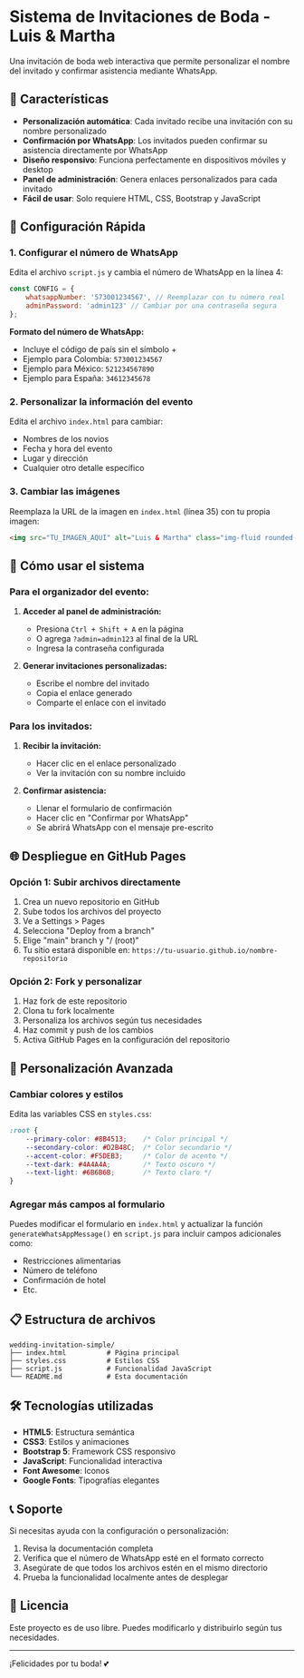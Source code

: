 # Sistema de Invitaciones de Boda - Luis & Martha

Una invitación de boda web interactiva que permite personalizar el nombre del invitado y confirmar asistencia mediante WhatsApp.

## 🌟 Características

- **Personalización automática**: Cada invitado recibe una invitación con su nombre personalizado
- **Confirmación por WhatsApp**: Los invitados pueden confirmar su asistencia directamente por WhatsApp
- **Diseño responsivo**: Funciona perfectamente en dispositivos móviles y desktop
- **Panel de administración**: Genera enlaces personalizados para cada invitado
- **Fácil de usar**: Solo requiere HTML, CSS, Bootstrap y JavaScript

## 🚀 Configuración Rápida

### 1. Configurar el número de WhatsApp

Edita el archivo `script.js` y cambia el número de WhatsApp en la línea 4:

```javascript
const CONFIG = {
    whatsappNumber: '573001234567', // Reemplazar con tu número real
    adminPassword: 'admin123' // Cambiar por una contraseña segura
};
```

**Formato del número de WhatsApp:**
- Incluye el código de país sin el símbolo +
- Ejemplo para Colombia: `573001234567`
- Ejemplo para México: `521234567890`
- Ejemplo para España: `34612345678`

### 2. Personalizar la información del evento

Edita el archivo `index.html` para cambiar:
- Nombres de los novios
- Fecha y hora del evento
- Lugar y dirección
- Cualquier otro detalle específico

### 3. Cambiar las imágenes

Reemplaza la URL de la imagen en `index.html` (línea 35) con tu propia imagen:

```html
<img src="TU_IMAGEN_AQUI" alt="Luis & Martha" class="img-fluid rounded-circle couple-img">
```

## 📱 Cómo usar el sistema

### Para el organizador del evento:

1. **Acceder al panel de administración:**
   - Presiona `Ctrl + Shift + A` en la página
   - O agrega `?admin=admin123` al final de la URL
   - Ingresa la contraseña configurada

2. **Generar invitaciones personalizadas:**
   - Escribe el nombre del invitado
   - Copia el enlace generado
   - Comparte el enlace con el invitado

### Para los invitados:

1. **Recibir la invitación:**
   - Hacer clic en el enlace personalizado
   - Ver la invitación con su nombre incluido

2. **Confirmar asistencia:**
   - Llenar el formulario de confirmación
   - Hacer clic en "Confirmar por WhatsApp"
   - Se abrirá WhatsApp con el mensaje pre-escrito

## 🌐 Despliegue en GitHub Pages

### Opción 1: Subir archivos directamente

1. Crea un nuevo repositorio en GitHub
2. Sube todos los archivos del proyecto
3. Ve a Settings > Pages
4. Selecciona "Deploy from a branch"
5. Elige "main" branch y "/ (root)"
6. Tu sitio estará disponible en: `https://tu-usuario.github.io/nombre-repositorio`

### Opción 2: Fork y personalizar

1. Haz fork de este repositorio
2. Clona tu fork localmente
3. Personaliza los archivos según tus necesidades
4. Haz commit y push de los cambios
5. Activa GitHub Pages en la configuración del repositorio

## 🔧 Personalización Avanzada

### Cambiar colores y estilos

Edita las variables CSS en `styles.css`:

```css
:root {
    --primary-color: #8B4513;    /* Color principal */
    --secondary-color: #D2B48C;  /* Color secundario */
    --accent-color: #F5DEB3;     /* Color de acento */
    --text-dark: #4A4A4A;        /* Texto oscuro */
    --text-light: #6B6B6B;       /* Texto claro */
}
```

### Agregar más campos al formulario

Puedes modificar el formulario en `index.html` y actualizar la función `generateWhatsAppMessage()` en `script.js` para incluir campos adicionales como:
- Restricciones alimentarias
- Número de teléfono
- Confirmación de hotel
- Etc.

## 📋 Estructura de archivos

```
wedding-invitation-simple/
├── index.html          # Página principal
├── styles.css          # Estilos CSS
├── script.js           # Funcionalidad JavaScript
└── README.md           # Esta documentación
```

## 🛠️ Tecnologías utilizadas

- **HTML5**: Estructura semántica
- **CSS3**: Estilos y animaciones
- **Bootstrap 5**: Framework CSS responsivo
- **JavaScript**: Funcionalidad interactiva
- **Font Awesome**: Iconos
- **Google Fonts**: Tipografías elegantes

## 📞 Soporte

Si necesitas ayuda con la configuración o personalización:

1. Revisa la documentación completa
2. Verifica que el número de WhatsApp esté en el formato correcto
3. Asegúrate de que todos los archivos estén en el mismo directorio
4. Prueba la funcionalidad localmente antes de desplegar

## 📄 Licencia

Este proyecto es de uso libre. Puedes modificarlo y distribuirlo según tus necesidades.

---

¡Felicidades por tu boda! 💕

